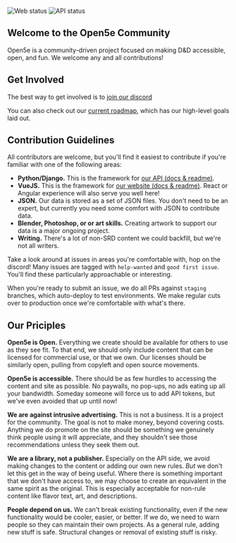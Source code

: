 ![Web status](https://img.shields.io/website?down_message=Down&label=Open5e%20Site&up_message=Up&url=https%3A%2F%2Fopen5e.com) ![API status](https://img.shields.io/website?down_message=Down&label=Open5e%20API&up_message=Up&url=https%3A%2F%2Fapi.open5e.com)

## Welcome to the Open5e Community

Open5e is a community-driven project focused on making D&D accessible, open, and fun. We welcome any and all contributions! 

## Get Involved

The best way to get involved is to [join our discord](https://discord.gg/9RNE2rY)

You can also check out our [current roadmap](https://github.com/orgs/open5e/projects/5), which has our high-level goals laid out.


## Contribution Guidelines

All contributors are welcome, but you'll find it easiest to contribute if you're familiar with one of the following areas:

- **Python/Django.** This is the framework for [our API (docs & readme)](https://github.com/open5e/open5e-api).
- **VueJS.** This is the framework for [our website (docs & readme)](https://github.com/open5e/open5e). React or Angular experience will also serve you well here!
- **JSON.** Our data is stored as a set of JSON files. You don't need to be an expert, but currently you need some comfort with JSON to contribute data.
- **Blender, Photoshop, or or art skills.** Creating artwork to support our data is a major ongoing project.
- **Writing.** There's a lot of non-SRD content we could backfill, but we're not all writers.

Take a look around at issues in areas you're comfortable with, hop on the discord! Many issues are tagged with `help-wanted` and `good first issue`. You'll find these particularly approachable or interesting.

When you're ready to submit an issue, we do all PRs against `staging` branches, which auto-deploy to test environments. We make regular cuts over to production once we're comfortable with what's there.


## Our Priciples

**Open5e is Open.** Everything we create should be available for others to use as they see fit. To that end, we should only include content that can be licensed for commercial use, or that we own. Our licenses should be similarly open, pulling from copyleft and open source movements.

**Open5e is accessible.** There should be as few hurdles to accessing the content and site as possible. No paywalls, no pop-ups, no ads eating up all your bandwidth. Someday someone will force us to add API tokens, but we've even avoided that up until now!

**We are against intrusive advertising.** This is not a business. It is a project for the community. The goal is not to make money, beyond covering costs. Anything we do promote on the site should be something we genuinely think people using it will appreciate, and they shouldn't see those recommendations unless they seek them out.

**We are a library, not a publisher.** Especially on the API side, we avoid making changes to the content or adding our own new rules. _But_ we don't let this get in the way of being useful. Where there is something important that we don't have access to, we may choose to create an equivalent in the same spirit as the original. This is especially acceptable for non-rule content like flavor text, art, and descriptions.

**People depend on us.** We can't break existing functionality, even if the new functionality would be cooler, easier, or better. If we do, we need to warn people so they can maintain their own projects. As a general rule, adding new stuff is safe. Structural changes or removal of existing stuff is risky. 


<!--

**Here are some ideas to get you started:**

🙋‍♀️ A short introduction - what is your organization all about?
🌈 Contribution guidelines - how can the community get involved?
👩‍💻 Useful resources - where can the community find your docs? Is there anything else the community should know?
🍿 Fun facts - what does your team eat for breakfast?
🧙 Remember, you can do mighty things with the power of [Markdown](https://docs.github.com/github/writing-on-github/getting-started-with-writing-and-formatting-on-github/basic-writing-and-formatting-syntax)
-->
